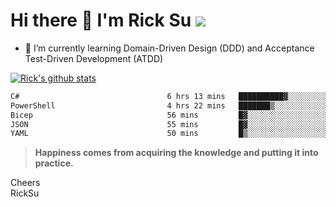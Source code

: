 # Hi there 👋 I'm Rick Su ![](https://komarev.com/ghpvc/?username=ricksu978)
<!--
**ricksu978/ricksu978** is a ✨ _special_ ✨ repository because its `README.md` (this file) appears on your GitHub profile.

Here are some ideas to get you started:

- 🔭 I’m currently working on ...
-->
- 🌱 I’m currently learning Domain-Driven Design (DDD) and Acceptance Test-Driven Development (ATDD)
<!--
- 👯 I’m looking to collaborate on ...
- 🤔 I’m looking for help with ...
- 💬 Ask me about ...
- 📫 How to reach me: ...
- 😄 Pronouns: ...
- ⚡ Fun fact: ...
-->
[![Rick's github stats](https://github-readme-stats.vercel.app/api?username=ricksu978&theme=dark)](https://github.com/ricksu978/ricksu978)

<!--START_SECTION:waka-->

```txt
C#                                 6 hrs 13 mins   ██████████▓░░░░░░░░░░░░░░   42.51 %
PowerShell                         4 hrs 22 mins   ███████▒░░░░░░░░░░░░░░░░░   29.94 %
Bicep                              56 mins         █▓░░░░░░░░░░░░░░░░░░░░░░░   06.42 %
JSON                               55 mins         █▓░░░░░░░░░░░░░░░░░░░░░░░   06.33 %
YAML                               50 mins         █▒░░░░░░░░░░░░░░░░░░░░░░░   05.71 %
```

<!--END_SECTION:waka-->

> **Happiness comes from acquiring the knowledge and putting it into practice.**

Cheers  
RickSu 
